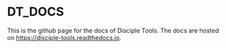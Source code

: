 # DT_DOCS
This is the github page for the docs of Disciple Tools.  The docs are hosted on https://disciple-tools.readthedocs.io.

